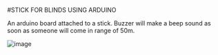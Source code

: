 #STICK FOR BLINDS USING ARDUINO

An arduino board attached to a stick. Buzzer will make a beep sound as soon as someone will come in range of 50m.


![image](https://github.com/user-attachments/assets/917a569c-2fc1-48c2-be94-0db9ee7e1da3)
